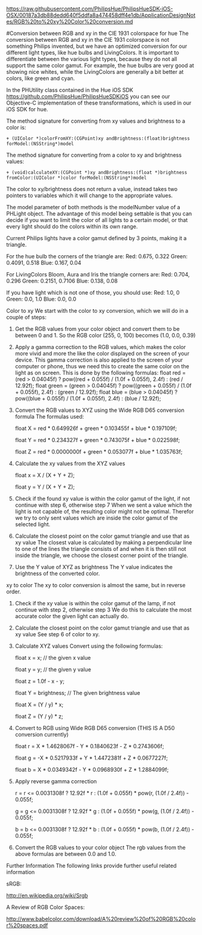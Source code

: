 https://raw.githubusercontent.com/PhilipsHue/PhilipsHueSDK-iOS-OSX/00187a3db88dedd640f5ddfa8a474458dff4e1db/ApplicationDesignNotes/RGB%20to%20xy%20Color%20conversion.md

#Conversion between RGB and xy in the CIE 1931 colorspace for hue
The conversion between RGB and xy in the CIE 1931 colorspace is not something Philips invented, but we have an optimized conversion for our different light types, like hue bulbs and LivingColors.
It is important to differentiate between the various light types, because they do not all support the same color gamut. For example, the hue bulbs are very good at showing nice whites, while the LivingColors are generally a bit better at colors, like green and cyan.


In the PHUtility class contained in the Hue iOS SDK https://github.com/PhilipsHue/PhilipsHueSDKiOS you can see our Objective-C implementation of these transformations, which is used in our iOS SDK for hue.

The method signature for converting from xy values and brightness to a color is:

    + (UIColor *)colorFromXY:(CGPoint)xy andBrightness:(float)brightness forModel:(NSString*)model

The method signature for converting from a color to xy and brightness values:

    + (void)calculateXY:(CGPoint *)xy andBrightness:(float *)brightness fromColor:(UIColor *)color forModel:(NSString*)model

The color to xy/brightness does not return a value, instead takes two pointers to variables which it will change to the appropriate values.

The model parameter of both methods is the modelNumber value of a PHLight object. The advantage of this model being settable is that you can decide if you want to limit the color of all lights to a certain model, or that every light should do the colors within its own range.

Current Philips lights have a color gamut defined by 3 points, making it a triangle.

For the hue bulb the corners of the triangle are:
Red: 0.675, 0.322
Green: 0.4091, 0.518
Blue: 0.167, 0.04

For LivingColors Bloom, Aura and Iris the triangle corners are:
Red: 0.704, 0.296
Green: 0.2151, 0.7106
Blue: 0.138, 0.08

If you have light which is not one of those, you should use:
Red: 1.0, 0
Green: 0.0, 1.0
Blue: 0.0, 0.0

Color to xy
We start with the color to xy conversion, which we will do in a couple of steps:

1. Get the RGB values from your color object and convert them to be between 0 and 1.
So the RGB color (255, 0, 100) becomes (1.0, 0.0, 0.39)

2. Apply a gamma correction to the RGB values, which makes the color more vivid and more the like the color displayed on the screen of your device.
This gamma correction is also applied to the screen of your computer or phone, thus we need this to create the same color on the light as on screen.
This is done by the following formulas:
float red = (red   > 0.04045f) ? pow((red   + 0.055f) / (1.0f + 0.055f), 2.4f) : (red   / 12.92f);
float green = (green > 0.04045f) ? pow((green + 0.055f) / (1.0f + 0.055f), 2.4f) : (green / 12.92f);
float blue = (blue  > 0.04045f) ? pow((blue  + 0.055f) / (1.0f + 0.055f), 2.4f) : (blue  / 12.92f);

3. Convert the RGB values to XYZ using the Wide RGB D65 conversion formula
The formulas used:

    float X = red * 0.649926f + green * 0.103455f + blue * 0.197109f;

    float Y = red * 0.234327f + green * 0.743075f + blue * 0.022598f;

    float Z = red * 0.0000000f + green * 0.053077f + blue * 1.035763f;


4. Calculate the xy values from the XYZ values

    float x = X / (X + Y + Z);

    float y = Y / (X + Y + Z);

5. Check if the found xy value is within the color gamut of the light, if not continue with step 6, otherwise step 7
When we sent a value which the light is not capable of, the resulting color might not be optimal. Therefor we try to only sent values which are inside the color gamut of the selected light.

6. Calculate the closest point on the color gamut triangle and use that as xy value
The closest value is calculated by making a perpendicular line to one of the lines the triangle consists of and when it is then still not inside the triangle, we choose the closest corner point of the triangle.

7. Use the Y value of XYZ as brightness
The Y value indicates the brightness of the converted color.

xy to color
The xy to color conversion is almost the same, but in reverse order.
1. Check if the xy value is within the color gamut of the lamp, if not continue with step 2, otherwise step 3
We do this to calculate the most accurate color the given light can actually do.

2. Calculate the closest point on the color gamut triangle and use that as xy value
See step 6 of color to xy.

3. Calculate XYZ values
Convert using the following formulas:

    float x = x; // the given x value

    float y = y; // the given y value

    float z = 1.0f - x - y;

    float Y = brightness; // The given brightness value

    float X = (Y / y) * x;

    float Z = (Y / y) * z;

4. Convert to RGB using Wide RGB D65 conversion (THIS IS A D50 conversion currently)

    float r = X  * 1.4628067f - Y * 0.1840623f - Z * 0.2743606f;

    float g = -X * 0.5217933f + Y * 1.4472381f + Z * 0.0677227f;

    float b = X  * 0.0349342f - Y * 0.0968930f + Z * 1.2884099f;


5. Apply reverse gamma correction

    r = r <= 0.0031308f ? 12.92f * r : (1.0f + 0.055f) * pow(r, (1.0f / 2.4f)) - 0.055f;

    g = g <= 0.0031308f ? 12.92f * g : (1.0f + 0.055f) * pow(g, (1.0f / 2.4f)) - 0.055f;

    b = b <= 0.0031308f ? 12.92f * b : (1.0f + 0.055f) * pow(b, (1.0f / 2.4f)) - 0.055f;

6. Convert the RGB values to your color object
The rgb values from the above formulas are between 0.0 and 1.0.

Further Information
The following links provide further useful related information

sRGB:

http://en.wikipedia.org/wiki/Srgb

A Review of RGB Color Spaces:

http://www.babelcolor.com/download/A%20review%20of%20RGB%20color%20spaces.pdf




